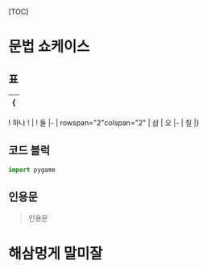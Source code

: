 [TOC]

# 문법 쇼케이스

## 표

{|
|-
! 하나
! 
|       ! 둘
|-
| rowspan="2"colspan="2" | 삼
| 오
|-
| 칠
|}

## 코드 블럭
```python
import pygame
```
## 인용문
> 인용문

# 해삼멍게 말미잘